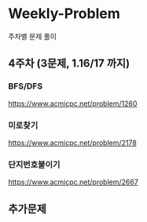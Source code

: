 # Weekly-Problem
주차별 문제 풀이
## 4주차 (3문제, 1.16/17 까지)

### BFS/DFS 
https://www.acmicpc.net/problem/1260

### 미로찾기
https://www.acmicpc.net/problem/2178

### 단지번호붙이기
https://www.acmicpc.net/problem/2667

## 추가문제
